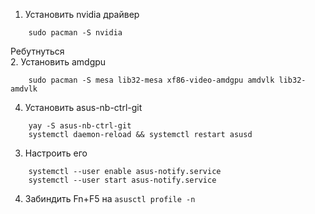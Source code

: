 1. Установить nvidia драйвер  
```
    sudo pacman -S nvidia
```
Ребутнуться  
2. Установить amdgpu
```
    sudo pacman -S mesa lib32-mesa xf86-video-amdgpu amdvlk lib32-amdvlk
```
4. Установить asus-nb-ctrl-git  
```
    yay -S asus-nb-ctrl-git
    systemctl daemon-reload && systemctl restart asusd
```
3. Настроить его
```
    systemctl --user enable asus-notify.service
    systemctl --user start asus-notify.service
```
4. Забиндить Fn+F5 на `asusctl profile -n`
